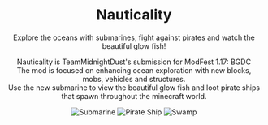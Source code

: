 

<div align="center"> <h1>Nauticality</h1>
  
Explore the oceans with submarines, fight against pirates and watch the beautiful glow fish!  
  
Nauticality is TeamMidnightDust's submission for ModFest 1.17: BGDC  
The mod is focused on enhancing ocean exploration with new blocks, mobs, vehicles and structures.  
Use the new submarine to view the beautiful glow fish and loot pirate ships that spawn throughout the minecraft world.  


![Submarine](https://media.discordapp.net/attachments/851900313409552394/860898179355508766/2021-07-03_11.45.40.png)
![Pirate Ship](https://media.discordapp.net/attachments/808287286022242314/860900982636019772/2021-06-20_19.07.25.png)
![Swamp](https://media.discordapp.net/attachments/808287286022242314/860901834469539840/2021-07-03_17.16.22.png)
</div>
